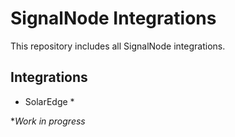 # SignalNode Integrations

This repository includes all SignalNode integrations.

## Integrations

- SolarEdge \*

\*_Work in progress_
